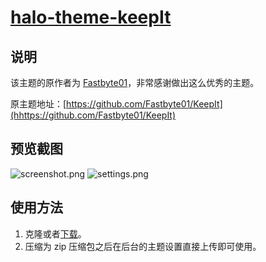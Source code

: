 <h1><a href="https://github.com/halo-dev" target="_blank">halo-theme-keepIt</a></h1>

## 说明

该主题的原作者为 [Fastbyte01](https://fsb01.com)，非常感谢做出这么优秀的主题。

原主题地址：[https://github.com/Fastbyte01/KeepIt](hhttps://github.com/Fastbyte01/KeepIt)

## 预览截图

![screenshot.png](https://i.loli.net/2019/08/15/3hrG4RwJKse7mXQ.png)
![settings.png](https://i.loli.net/2019/08/15/mkUzFK2oRAdxEy3.png)

## 使用方法

1. 克隆或者[下载](https://github.com/halo-dev/halo-theme-keepIt/releases)。
2. 压缩为 zip 压缩包之后在后台的主题设置直接上传即可使用。
